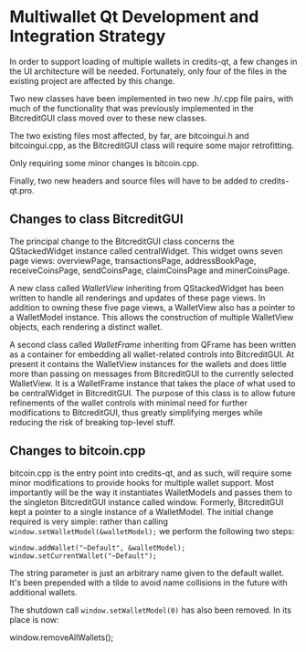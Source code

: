 Multiwallet Qt Development and Integration Strategy
===================================================

In order to support loading of multiple wallets in credits-qt, a few changes in the UI architecture will be needed.
Fortunately, only four of the files in the existing project are affected by this change.

Two new classes have been implemented in two new .h/.cpp file pairs, with much of the functionality that was previously
implemented in the BitcreditGUI class moved over to these new classes.

The two existing files most affected, by far, are bitcoingui.h and bitcoingui.cpp, as the BitcreditGUI class will require
some major retrofitting.

Only requiring some minor changes is bitcoin.cpp.

Finally, two new headers and source files will have to be added to credits-qt.pro.

Changes to class BitcreditGUI
---------------------------
The principal change to the BitcreditGUI class concerns the QStackedWidget instance called centralWidget.
This widget owns seven page views: overviewPage, transactionsPage, addressBookPage, receiveCoinsPage, sendCoinsPage, claimCoinsPage and minerCoinsPage.

A new class called *WalletView* inheriting from QStackedWidget has been written to handle all renderings and updates of
these page views. In addition to owning these five page views, a WalletView also has a pointer to a WalletModel instance.
This allows the construction of multiple WalletView objects, each rendering a distinct wallet.

A second class called *WalletFrame* inheriting from QFrame has been written as a container for embedding all wallet-related
controls into BitcreditGUI. At present it contains the WalletView instances for the wallets and does little more than passing on messages
from BitcreditGUI to the currently selected WalletView. It is a WalletFrame instance
that takes the place of what used to be centralWidget in BitcreditGUI. The purpose of this class is to allow future
refinements of the wallet controls with minimal need for further modifications to BitcreditGUI, thus greatly simplifying
merges while reducing the risk of breaking top-level stuff.

Changes to bitcoin.cpp
----------------------
bitcoin.cpp is the entry point into credits-qt, and as such, will require some minor modifications to provide hooks for
multiple wallet support. Most importantly will be the way it instantiates WalletModels and passes them to the
singleton BitcreditGUI instance called window. Formerly, BitcreditGUI kept a pointer to a single instance of a WalletModel.
The initial change required is very simple: rather than calling `window.setWalletModel(&walletModel);` we perform the
following two steps:

	window.addWallet("~Default", &walletModel);
	window.setCurrentWallet("~Default");

The string parameter is just an arbitrary name given to the default wallet. It's been prepended with a tilde to avoid name collisions in the future with additional wallets.

The shutdown call `window.setWalletModel(0)` has also been removed. In its place is now:

window.removeAllWallets();
